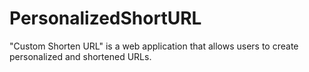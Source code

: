 # PersonalizedShortURL
"Custom Shorten URL" is a web application that allows users to create personalized and shortened URLs.
